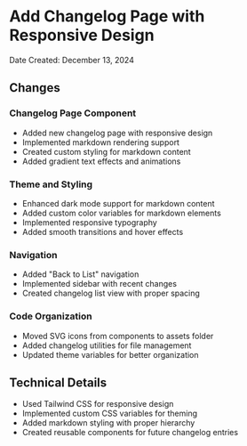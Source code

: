 # Add Changelog Page with Responsive Design

Date Created: December 13, 2024

## Changes

### Changelog Page Component

- Added new changelog page with responsive design
- Implemented markdown rendering support
- Created custom styling for markdown content
- Added gradient text effects and animations

### Theme and Styling

- Enhanced dark mode support for markdown content
- Added custom color variables for markdown elements
- Implemented responsive typography
- Added smooth transitions and hover effects

### Navigation

- Added "Back to List" navigation
- Implemented sidebar with recent changes
- Created changelog list view with proper spacing

### Code Organization

- Moved SVG icons from components to assets folder
- Added changelog utilities for file management
- Updated theme variables for better organization

## Technical Details

- Used Tailwind CSS for responsive design
- Implemented custom CSS variables for theming
- Added markdown styling with proper hierarchy
- Created reusable components for future changelog entries

